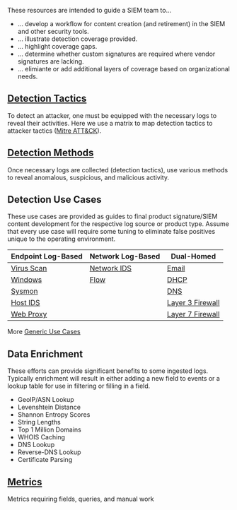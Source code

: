 These resources are intended to guide a SIEM team to...
* ... develop a workflow for content creation (and retirement) in the SIEM and other security tools.
* ... illustrate detection coverage provided.
* ... highlight coverage gaps.
* ... determine whether custom signatures are required where vendor signatures are lacking.
* ... elimiante or add additional layers of coverage based on organizational needs.


## [Detection Tactics](/Detection-Tactics.md)

To detect an attacker, one must be equipped with the necessary logs to reveal their activities. Here we use a matrix to map detection tactics to attacker tactics ([Mitre ATT&CK](https://attack.mitre.org/)).


## [Detection Methods](/Detection-Methods.md)

Once necessary logs are collected (detection tactics), use various methods to reveal anomalous, suspicious, and malicious activity.


## Detection Use Cases

These use cases are provided as guides to final product signature/SIEM content development for the respective log source or product type. Assume that every use case will require some tuning to eliminate false positives unique to the operating environment.

| Endpoint Log-Based                   | Network Log-Based                       | Dual-Homed                                       |
| ------------------------------------ | --------------------------------------- | ------------------------------------------------ |
| [Virus Scan](/UseCases/VirusScan.md) | [Network IDS](/UseCases/Network-IDS.md) | [Email](/UseCases/Email.md)                      |
| [Windows](/UseCases/Windows.md)      | [Flow](/UseCases/Flow.md)               | [DHCP](/UseCases/DHCP.md)                        |
| [Sysmon](/UseCases/Sysmon.md)        |                                         | [DNS](/UseCases/DNS.md)                          |
| [Host IDS](/UseCases/Host-IDS.md)    |                                         | [Layer 3 Firewall](/UseCases/Layer3-Firewall.md) |
| [Web Proxy](/UseCases/Web-Proxy.md)  |                                         | [Layer 7 Firewall](/UseCases/Layer7-Firewall.md) |

More [Generic Use Cases](/UseCases/Generic.md)

## Data Enrichment

These efforts can provide significant benefits to some ingested logs. Typically enrichment will result in either adding a new field to events or a lookup table for use in filtering or filling in a field.

- GeoIP/ASN Lookup
- Levenshtein Distance
- Shannon Entropy Scores
- String Lengths
- Top 1 Million Domains
- WHOIS Caching
- DNS Lookup
- Reverse-DNS Lookup
- Certificate Parsing

## [Metrics](/Metrics.md)
 Metrics requiring fields, queries, and manual work